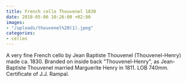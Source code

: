 ```yaml
---
title: French cello Thouvenel 1830
date: 2018-05-06 10:26:00 +02:00
images:
- "/uploads/thouvenel%20(1).jpeg"
categories:
- cellos
---
```


A very fine French cello by Jean Baptiste Thouvenel (Thouvenel-Henry) made ca. 1830. Branded on inside back "Thouvenel-Henry", as Jean-Baptiste Thouvenel married Marguerite Henry in 1811. LOB 740mm. Certificate of J.J. Rampal.
